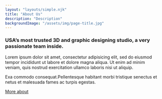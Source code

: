 ```yaml
---
layout: "layouts/simple.njk"
title: "About Us"
description: "Description"
backgroundImage: "/assets/img/page-title.jpg"
---
```


### USA’s most trusted 3D and graphic designing studio, a very passionate team inside.

Lorem ipsum dolor sit amet, consectetur adipisicing elit, sed do eiusmod tempor incididunt ut labore et dolore magna aliqua. Ut enim ad minim veniam, quis nostrud exercitation ullamco laboris nisi ut aliquip.

Exa commodo consequat.Pellentesque habitant morbi tristique senectus et netus et malesuada fames ac turpis egestas.

<a href="#" class="button">More about</a>